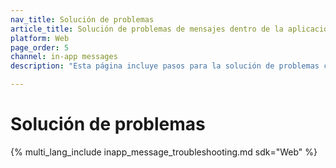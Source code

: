 ```yaml
---
nav_title: Solución de problemas
article_title: Solución de problemas de mensajes dentro de la aplicación para Web
platform: Web
page_order: 5
channel: in-app messages
description: "Esta página incluye pasos para la solución de problemas comunes de entrega o visualización de mensajes dentro de la aplicación."

---
```


# Solución de problemas

{% multi_lang_include inapp_message_troubleshooting.md sdk="Web" %}
